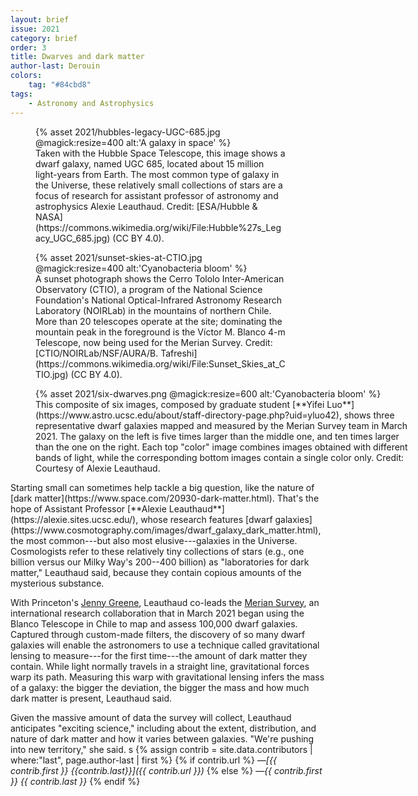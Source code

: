 ```yaml
---
layout: brief
issue: 2021
category: brief
order: 3
title: Dwarves and dark matter
author-last: Derouin
colors:
    tag: "#84cbd8"
tags:
    - Astronomy and Astrophysics
---
```


<figure class="right" style="width:400px">
  {% asset 2021/hubbles-legacy-UGC-685.jpg @magick:resize=400 alt:'A galaxy in space' %}<figcaption markdown="span">Taken with the Hubble Space Telescope, this image shows a dwarf galaxy, named UGC 685, located about 15 million light-years from Earth. The most common type of galaxy in the Universe, these relatively small collections of stars are a focus of research for assistant professor of astronomy and astrophysics Alexie Leauthaud. Credit: [ESA/Hubble & NASA](https://commons.wikimedia.org/wiki/File:Hubble%27s_Legacy_UGC_685.jpg) (CC BY 4.0).
  </figcaption>
</figure>
<figure class="right" style="width:400px">
  {% asset 2021/sunset-skies-at-CTIO.jpg @magick:resize=400 alt:'Cyanobacteria bloom' %}<figcaption markdown="span">A sunset photograph shows the Cerro Tololo Inter-American Observatory (CTIO), a program of the National Science Foundation's National Optical-Infrared Astronomy Research Laboratory (NOIRLab) in the mountains of northern Chile. More than 20 telescopes operate at the site; dominating the mountain peak in the foreground is the Víctor M. Blanco 4-m Telescope, now being used for the Merian Survey. Credit: [CTIO/NOIRLab/NSF/AURA/B. Tafreshi](https://commons.wikimedia.org/wiki/File:Sunset_Skies_at_CTIO.jpg) (CC BY 4.0).
  </figcaption>
</figure>

<figure class="briefs-full" style="width:600px">
  {% asset 2021/six-dwarves.png @magick:resize=600 alt:'Cyanobacteria bloom' %}<figcaption markdown="span">This composite of six images, composed by graduate student [**Yifei Luo**](https://www.astro.ucsc.edu/about/staff-directory-page.php?uid=yluo42), shows three representative dwarf galaxies mapped and measured by the Merian Survey team in March 2021. The galaxy on the left is five times larger than the middle one, and ten times larger than the one on the right. Each top "color" image combines images obtained with different bands of light, while the corresponding bottom images contain a single color only. Credit: Courtesy of Alexie Leauthaud.
  </figcaption>
</figure>
Starting small can sometimes help tackle a big question, like the nature of [dark matter](https://www.space.com/20930-dark-matter.html). That's the hope of Assistant Professor [**Alexie Leauthaud**](https://alexie.sites.ucsc.edu/), whose research features [dwarf galaxies](https://www.cosmotography.com/images/dwarf_galaxy_dark_matter.html), the most common---but also most elusive---galaxies in the Universe. Cosmologists refer to these relatively tiny collections of stars (e.g., one billion versus our Milky Way's 200--400 billion) as "laboratories for dark matter," Leauthaud said, because they contain copious amounts of the mysterious substance.

With Princeton's [Jenny Greene](https://web.astro.princeton.edu/people/jenny-greene), Leauthaud co-leads the [Merian Survey](https://merian.sites.ucsc.edu/), an international research collaboration that in March 2021 began using the Blanco Telescope in Chile to map and assess 100,000 dwarf galaxies. Captured through custom-made filters, the discovery of so many dwarf galaxies will enable the astronomers to use a technique called gravitational lensing to measure---for the first time---the amount of dark matter they contain. While light normally travels in a straight line, gravitational forces warp its path. Measuring this warp with gravitational lensing infers the mass of a galaxy: the bigger the deviation, the bigger the mass and how much dark matter is present, Leauthaud said.

Given the massive amount of data the survey will collect, Leauthaud anticipates "exciting science," including about the extent, distribution, and nature of dark matter and how it varies between galaxies. "We're pushing into new territory," she said.
s
{% assign contrib = site.data.contributors | where:"last", page.author-last | first %}
{% if contrib.url %}
*&mdash;[{{ contrib.first }} {{contrib.last}}]({{ contrib.url }})*
{% else %}
*&mdash;{{ contrib.first }} {{ contrib.last }}*
{% endif %}
